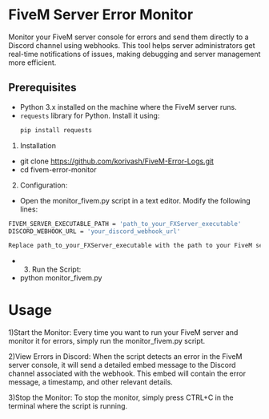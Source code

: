# FiveM Server Error Monitor

Monitor your FiveM server console for errors and send them directly to a Discord channel using webhooks. This tool helps server administrators get real-time notifications of issues, making debugging and server management more efficient.

## Prerequisites

- Python 3.x installed on the machine where the FiveM server runs.
- `requests` library for Python. Install it using:
  ```bash
  pip install requests


 1) Installation
- git clone https://github.com/korivash/FiveM-Error-Logs.git
- cd fivem-error-monitor

 2) Configuration:
- Open the monitor_fivem.py script in a text editor. Modify the following lines:
```bash
FIVEM_SERVER_EXECUTABLE_PATH = 'path_to_your_FXServer_executable'
DISCORD_WEBHOOK_URL = 'your_discord_webhook_url'
```
```bash
Replace path_to_your_FXServer_executable with the path to your FiveM server's executable (FXServer.exe). Replace your_discord_webhook_url with the webhook URL from your Discord server.
```
- 3) Run the Script:
- python monitor_fivem.py

# Usage
1)Start the Monitor:
Every time you want to run your FiveM server and monitor it for errors, simply run the monitor_fivem.py script.

2)View Errors in Discord:
When the script detects an error in the FiveM server console, it will send a detailed embed message to the Discord channel associated with the webhook. This embed will contain the error message, a timestamp, and other relevant details.

3)Stop the Monitor:
To stop the monitor, simply press CTRL+C in the terminal where the script is running.
